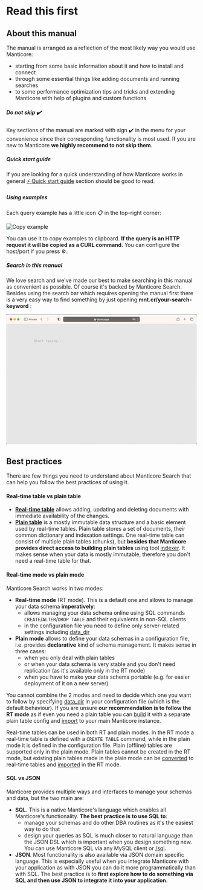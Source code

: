 # Read this first

## About this manual

The manual is arranged as a reflection of the most likely way you would use Manticore:
* starting from some basic information about it and how to install and connect
* through some essential things like adding documents and running searches
* to some performance optimization tips and tricks and extending Manticore with help of plugins and custom functions


##### Do not skip ✔️
Key sections of the manual are marked with sign ✔️ in the menu for your convenience since their corresponding functionality is most used. If you are new to Manticore **we highly recommend to not skip them**.

##### Quick start guide
If you are looking for a quick understanding of how Manticore works in general [⚡ Quick start guide](Quick_start_guide.md) section should be good to read.

##### Using examples
Each query example has a little icon 📋 in the top-right corner:

![Copy example](copy_example.png)

You can use it to copy examples to clipboard. **If the query is an HTTP request it will be copied as a CURL command**. You can configure the host/port if you press ⚙️.

##### Search in this manual

We love search and we've made our best to make searching in this manual as convenient as possible. Of course it's backed by Manticore Search. Besides using the search bar which requires opening the manual first there is a very easy way to find something by just opening **mnt.cr/your-search-keyword** :

![mnt.cr quick manual search](mnt.cr.gif)

## Best practices
There are few things you need to understand about Manticore Search that can help you follow the best practices of using it.

#### Real-time table vs plain table
* **[Real-time table](Creating_a_table/Local_tables/Real-time_table.md)** allows adding, updating and deleting documents with immediate availability of the changes.
* **[Plain table](Creating_a_table/Local_tables/Plain_table.md)** is a mostly immutable data structure and a basic element used by real-time tables. Plain table stores a set of documents, their common dictionary and indexation settings. One real-time table can consist of multiple plain tables (chunks), but **besides that Manticore provides direct access to building plain tables** using tool [indexer](Adding_data_from_external_storages/Plain_tables_creation.md#Indexer-tool). It makes sense when your data is mostly immutable, therefore you don't need a real-time table for that.

#### Real-time mode vs plain mode
Manticore Search works in two modes:
* **Real-time mode** (RT mode). This is a default one and allows to manage your data schema **imperatively**:
  * allows managing your data schema online using SQL commands `CREATE`/`ALTER`/`DROP TABLE` and their equivalents in non-SQL clients
  * in the configuration file you need to define only server-related settings including [data_dir](Server_settings/Searchd.md#data_dir)
* **Plain mode** allows to define your data schemas in a configuration file, i.e. provides **declarative** kind of schema management. It makes sense in three cases:
  * when you only deal with plain tables
  * or when your data schema is very stable and you don't need replication (as it's available only in the RT mode)
  * when you have to make your data schema portable (e.g. for easier deployment of it on a new server)

You cannot combine the 2 modes and need to decide which one you want to follow by specifying [data_dir](Server_settings/Searchd.md#data_dir) in your configuration file (which is the default behaviour). If you are unsure **our recommendation is to follow the RT mode** as if even you need a plain table you can [build](Adding_data_from_external_storages/Plain_tables_creation.md) it with a separate plain table config and [import](Adding_data_from_external_storages/Adding_data_to_tables/Importing_table.md) to your main Manticore instance.

Real-time tables can be used in both RT and plain modes. In the RT mode a real-time table is defined with a `CREATE TABLE` command, while in the plain mode it is defined in the configuration file. Plain (offline) tables are supported only in the plain mode. Plain tables cannot be created in the RT mode, but existing plain tables made in the plain mode can be [converted](Adding_data_from_external_storages/Adding_data_to_tables/Attaching_a_plain_table_to_RT_table.md) to real-time tables and [imported](Adding_data_from_external_storages/Adding_data_to_tables/Importing_table.md) in the RT mode.

#### SQL vs JSON
Manticore provides multiple ways and interfaces to manage your schemas and data, but the two main are:
* **SQL**. This is a native Manticore's language which enables all Manticore's functionality. **The best practice is to use SQL to**:
  * manage your schemas and do other DBA routines as it's the easiest way to do that
  * design your queries as SQL is much closer to natural language than the JSON DSL which is important when you design something new. You can use Manticore SQL via any MySQL client or [/sql](Connecting_to_the_server/MySQL_protocol.md).
* **JSON**. Most functionality is also available via JSON domain specific language. This is especially useful when you integrate Manticore with your application as with JSON you can do it more programmatically than with SQL. The best practice is to **first explore how to do something via SQL and then use JSON to integrate it into your application.**
